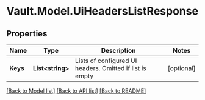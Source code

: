 # Vault.Model.UiHeadersListResponse

## Properties

Name | Type | Description | Notes
------------ | ------------- | ------------- | -------------
**Keys** | **List&lt;string&gt;** | Lists of configured UI headers. Omitted if list is empty | [optional] 

[[Back to Model list]](../README.md#documentation-for-models) [[Back to API list]](../README.md#documentation-for-api-endpoints) [[Back to README]](../README.md)

